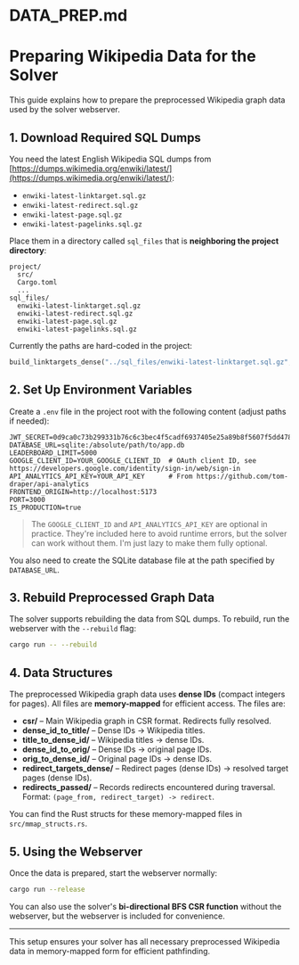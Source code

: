 # DATA_PREP.md

# Preparing Wikipedia Data for the Solver

This guide explains how to prepare the preprocessed Wikipedia graph data used by the solver webserver.

## 1. Download Required SQL Dumps

You need the latest English Wikipedia SQL dumps from [https://dumps.wikimedia.org/enwiki/latest/](https://dumps.wikimedia.org/enwiki/latest/):

- `enwiki-latest-linktarget.sql.gz`
- `enwiki-latest-redirect.sql.gz`
- `enwiki-latest-page.sql.gz`
- `enwiki-latest-pagelinks.sql.gz`

Place them in a directory called `sql_files` that is **neighboring the project directory**:

```
project/
  src/
  Cargo.toml
  ...
sql_files/
  enwiki-latest-linktarget.sql.gz
  enwiki-latest-redirect.sql.gz
  enwiki-latest-page.sql.gz
  enwiki-latest-pagelinks.sql.gz
```

Currently the paths are hard-coded in the project:

```rust
build_linktargets_dense("../sql_files/enwiki-latest-linktarget.sql.gz", &title_to_id)?;
```

## 2. Set Up Environment Variables

Create a `.env` file in the project root with the following content (adjust paths if needed):

```
JWT_SECRET=0d9ca0c73b299331b76c6c3bec4f5cadf6937405e25a89b8f5607f5dd478178a
DATABASE_URL=sqlite:/absolute/path/to/app.db
LEADERBOARD_LIMIT=5000
GOOGLE_CLIENT_ID=YOUR_GOOGLE_CLIENT_ID  # OAuth client ID, see https://developers.google.com/identity/sign-in/web/sign-in
API_ANALYTICS_API_KEY=YOUR_API_KEY      # From https://github.com/tom-draper/api-analytics
FRONTEND_ORIGIN=http://localhost:5173
PORT=3000
IS_PRODUCTION=true
```

> The `GOOGLE_CLIENT_ID` and `API_ANALYTICS_API_KEY` are optional in practice. They're included here to avoid runtime errors, but the solver can work without them. I'm just lazy to make them fully optional.

You also need to create the SQLite database file at the path specified by `DATABASE_URL`.

## 3. Rebuild Preprocessed Graph Data

The solver supports rebuilding the data from SQL dumps. To rebuild, run the webserver with the `--rebuild` flag:

```bash
cargo run -- --rebuild
```

## 4. Data Structures

The preprocessed Wikipedia graph data uses **dense IDs** (compact integers for pages). All files are **memory-mapped** for efficient access. The files are:

- **csr/** – Main Wikipedia graph in CSR format. Redirects fully resolved.
- **dense_id_to_title/** – Dense IDs → Wikipedia titles.
- **title_to_dense_id/** – Wikipedia titles → dense IDs.
- **dense_id_to_orig/** – Dense IDs → original page IDs.
- **orig_to_dense_id/** – Original page IDs → dense IDs.
- **redirect_targets_dense/** – Redirect pages (dense IDs) → resolved target pages (dense IDs).
- **redirects_passed/** – Records redirects encountered during traversal. Format: `(page_from, redirect_target) -> redirect`.

You can find the Rust structs for these memory-mapped files in `src/mmap_structs.rs`.

## 5. Using the Webserver

Once the data is prepared, start the webserver normally:

```bash
cargo run --release
```

You can also use the solver's **bi-directional BFS CSR function** without the webserver, but the webserver is included for convenience.

---

This setup ensures your solver has all necessary preprocessed Wikipedia data in memory-mapped form for efficient pathfinding.

